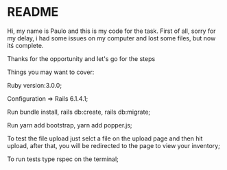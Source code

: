 # README

Hi, my name is Paulo and this is my code for the task. First of all, sorry for my delay, i had some issues on my computer and lost some files, but now itś complete.

Thanks for the opportunity and let's go for the steps

Things you may want to cover:

Ruby version:3.0.0;

Configuration => Rails 6.1.4.1;

Run bundle install, rails db:create, rails db:migrate;

Run yarn add bootstrap, yarn add popper.js;

To test the file upload just selct a file on the upload page and then hit upload, after that, you will be redirected to the page to view your inventory;

To run tests type rspec on the terminal;


